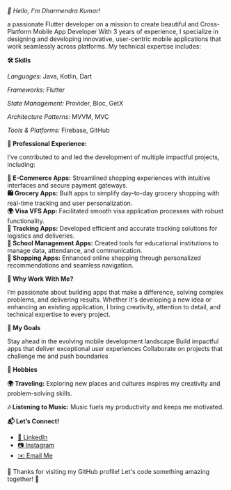 *👋 Hello, I'm Dharmendra Kumar!*

a passionate Flutter developer on a mission to create beautiful and Cross-Platform Mobile App Developer With 3 years of experience, I specialize in designing and developing innovative, user-centric mobile applications that work seamlessly across platforms. My technical expertise includes:

**🛠️ Skills**

*Languages:* Java, Kotlin, Dart

*Frameworks:* Flutter

*State Management:* Provider, Bloc, GetX

*Architecture Patterns:* MVVM, MVC

*Tools & Platforms:* Firebase, GitHub

**💼 Professional Experience:**

I’ve contributed to and led the development of multiple impactful projects, including:

**🛒 E-Commerce Apps:** Streamlined shopping experiences with intuitive interfaces and secure payment gateways.  
**🛍️ Grocery Apps:** Built apps to simplify day-to-day grocery shopping with real-time tracking and user personalization.  
**🌍 Visa VFS App:** Facilitated smooth visa application processes with robust functionality.  
**🚚 Tracking Apps:** Developed efficient and accurate tracking solutions for logistics and deliveries.  
**🏫 School Management Apps:** Created tools for educational institutions to manage data, attendance, and communication.  
**🛒 Shopping Apps:** Enhanced online shopping through personalized recommendations and seamless navigation.


**🌟 Why Work With Me?**

I’m passionate about building apps that make a difference, solving complex problems, and delivering results. Whether it's developing a new idea or enhancing an existing application, I bring creativity, attention to detail, and technical expertise to every project.


**🎯 My Goals**

Stay ahead in the evolving mobile development landscape
Build impactful apps that deliver exceptional user experiences
Collaborate on projects that challenge me and push boundaries

**🎵 Hobbies**

**🌍 Traveling:** Exploring new places and cultures inspires my creativity and problem-solving skills.

**🎶 Listening to Music:** Music fuels my productivity and keeps me motivated.

**📬 Let’s Connect!**

- [💼 LinkedIn](https://www.linkedin.com/in/dharmendra-kumar-flutter-developer?utm_source=share&utm_campaign=share_via&utm_content=profile&utm_medium=android_app)
- [📷 Instagram](https://www.instagram.com/mr_dharmendr06/?igsh=cTk1bmtrZWZrMzg1)
- [✉️ Email Me](mailto:dharm.dk1999@gmail.com)


🙏 Thanks for visiting my GitHub profile! Let's code something amazing together! 🚀
